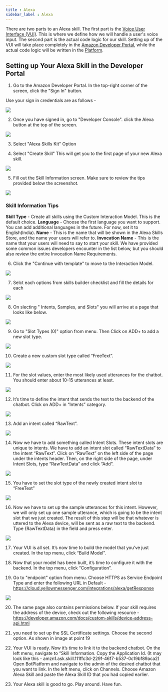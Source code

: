 ```yaml
---
title : Alexa
sidebar_label : Alexa
---
```


There are two parts to an Alexa skill. The first part is the [Voice User Interface (VUI)](https://developer.amazon.com/en-US/docs/alexa/custom-skills/define-the-interaction-model-in-json-and-text.html). This is where we define how we will handle a user's voice input. The second part is the actual code logic for our skill. Setting up of the VUI will take place completely in the [Amazon Developer Portal](https://www.amazon.com/ap/signin?openid.pape.preferred_auth_policies=Singlefactor&clientContext=133-4657237-7550651&openid.pape.max_auth_age=7200000&openid.return_to=https%3A%2F%2Fdeveloper.amazon.com%2Falexa%2Fconsole%2Fask&openid.identity=http%3A%2F%2Fspecs.openid.net%2Fauth%2F2.0%2Fidentifier_select&openid.assoc_handle=amzn_dante_us&openid.mode=checkid_setup&marketPlaceId=ATVPDKIKX0DER&openid.claimed_id=http%3A%2F%2Fspecs.openid.net%2Fauth%2F2.0%2Fidentifier_select&openid.ns=http%3A%2F%2Fspecs.openid.net%2Fauth%2F2.0&#/skills), while
the actual code logic will be written in the [Platform](https://app.yellowmessenger.com).

## Setting up Your Alexa Skill in the Developer Portal


1. Go to the Amazon Developer Portal. In the top-right corner of the screen, click the "Sign In" button.

Use your sign in credentials are as follows -

![](https://i.imgur.com/b7OXjkh.png)

2. Once you have signed in, go to "Developer Console". click the Alexa button at the top of the screen.

![](https://i.imgur.com/N0jmyTl.png)


3. Select "Alexa Skills Kit" Option

4. Select "Create Skill" This will get you to the first page of your new Alexa skill.

![](https://i.imgur.com/op9tu8H.png)


5. Fill out the Skill Information screen. Make sure to review the tips provided below the screenshot.

![](https://i.imgur.com/tKYVUoT.png)


### Skill Information Tips

**Skill Type** - Create all skills using the Custom Interaction Model. This is the default choice.
**Language** - Choose the first language you want to support. You can add additional languages in the future. For now, set it to English(India).
**Name** - This is the name that will be shown in the Alexa Skills Store, and the name your users will refer to.
**Invocation Name** - This is the name that your users will need to say to start your skill. We have provided some common issues
developers encounter in the list below, but you should also review the entire Invocation Name Requirements.

6. Click the "Continue with template" to move to the Interaction Model.

![](https://i.imgur.com/n3BRd6Z.png)


7. Selct each options from skills builder checklist and fill the details for each

![](https://i.imgur.com/xPAc74n.png)


8. On slecting " Intents, Samples, and Slots" you will arrive at a page that looks like below.

![](https://i.imgur.com/mRVu5Un.png)


9. Go to "Slot Types (0)" option from menu. Then Click on ADD+ to add a new slot type.

![](https://cdn.yellowmessenger.com/AemONmPx62621612448145110.png)

10. Create a new custom slot type called “FreeText”.

![](https://cdn.yellowmessenger.com/esWT9Lo71fif1612448167000.png)

11. For the slot values, enter the most likely used utterances for the chatbot. You should enter about 10-15 utterances at least.

![](https://cdn.yellowmessenger.com/c0lmdBuIy1Xl1612448182867.png)

12. It’s time to define the intent that sends the text to the backend of the chatbot. Click on ADD+ in “Intents” category.

![](https://cdn.yellowmessenger.com/PVHhEMMzJMtF1612448209501.png)

13. Add an intent called “RawText”.

![](https://cdn.yellowmessenger.com/SHdxO2bu9PaQ1612448232070.png)

14. Now we have to add something called Intent Slots. These intent slots are unique to intents. We have to add an intent slot called “RawTextData” to the intent “RawText”. Click on “RawText” on the left side of the page under the intents header. Then, on the right side of the page, under Intent Slots, type “RawTextData” and click “Add”.

![](https://cdn.yellowmessenger.com/dUbEFzJGrM7L1612448303103.png)

15. You have to set the slot type of the newly created intent slot to “FreeText”

![](https://cdn.yellowmessenger.com/kUF1An0sLMzU1612448320844.png)

16. Now we have to set up the sample utterances for this intent. However, we will only set up one sample utterance, which is going to be the intent slot that we just created. The result of this step will be that whatever is uttered to the Alexa device, will be sent as a raw text to the backend. Type {RawTextData} in the field and press enter.

![](https://cdn.yellowmessenger.com/Kq4wSatBWxlW1612448343229.png)

17. Your VUI is all set. It’s now time to build the model that you’ve just created. In the top menu, click “Build Model”.

18. Now that your model has been built, it’s time to configure it with the backend. In the top menu, click “Configuration”.

19. Go to "endpoint" option from menu. Choose HTTPS as Service Endpoint Type and enter the following URL in Default - https://cloud.yellowmessenger.com/integrations/alexa/getResponse

![](https://i.imgur.com/VHhWC15.png)



20. The same page also contains permissions below. If your skill requires the address of the device, check out the following resource - https://developer.amazon.com/docs/custom-skills/device-address-api.html

21. you need to set up the SSL Certificate settings. Choose the second option. As shown in image at point 19

22. Your VUI is ready. Now it’s time to link it to the backend chatbot. On the left menu, navigate to “Skill Information. Copy the Application Id. (It may look like this - amzn1.ask.skill.111ffc3d-229f-46f7-b537-0c19bf89aca2) Open BotPlatform and navigate to the admin of the desired chatbot that you want to link. In the left menu, click on Channels. Choose Amazon Alexa Skill and paste the Alexa Skill ID that you had copied earlier.

23. Your Alexa skill is good to go. Play around. Have fun.